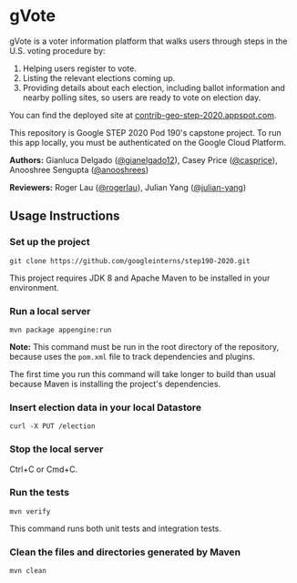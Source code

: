 # gVote

gVote is a voter information platform that walks users through steps in the U.S. voting procedure by: 
1. Helping users register to vote.
2. Listing the relevant elections coming up.
3. Providing details about each election, including ballot information and nearby polling sites, so users are ready to vote on election day. 

You can find the deployed site at [contrib-geo-step-2020.appspot.com](https://contrib-geo-step-2020.appspot.com/).

This repository is Google STEP 2020 Pod 190's capstone project. To run this app locally, you must be authenticated on the Google Cloud Platform.

**Authors:** Gianluca Delgado ([@gianelgado12]), Casey Price ([@casprice]), Anooshree Sengupta ([@anooshrees])

**Reviewers:** Roger Lau ([@rogerlau]), Julian Yang ([@julian-yang])

[@gianelgado12]: https://github.com/gianelgado12
[@casprice]: https://github.com/casprice
[@anooshrees]: https://github.com/anooshrees
[@rogerlau]: https://github.com/rogerlau
[@julian-yang]: https://github.com/julian-yang

## Usage Instructions
### Set up the project
```
git clone https://github.com/googleinterns/step190-2020.git
```
This project requires JDK 8 and Apache Maven to be installed in your environment.

###  Run a local server
```
mvn package appengine:run
```
**Note:** This command must be run in the root directory of the repository, because uses the `pom.xml` file to track dependencies and plugins.

The first time you run this command will take longer to build than usual because Maven is installing the project's dependencies.

### Insert election data in your local Datastore
```
curl -X PUT /election
```

### Stop the local server
Ctrl+C or Cmd+C.

### Run the tests
```
mvn verify
```
This command runs both unit tests and integration tests.

### Clean the files and directories generated by Maven
```
mvn clean
```
